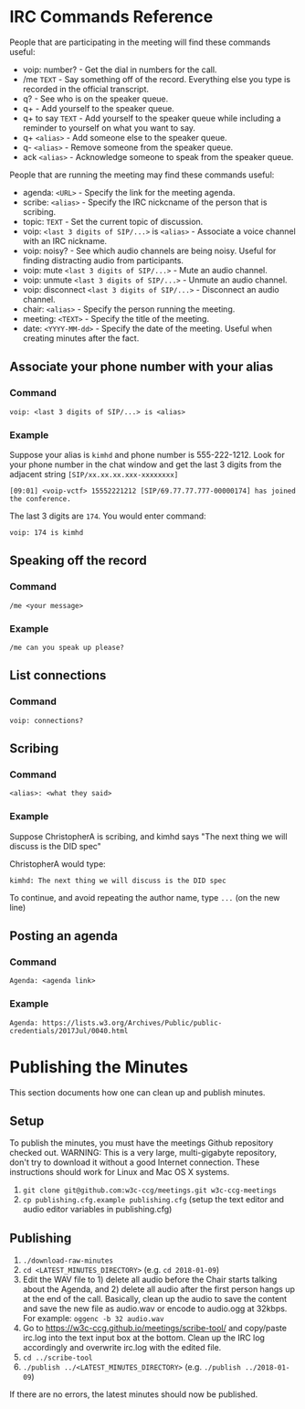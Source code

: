 # IRC Commands Reference

People that are participating in the meeting will find these commands useful:

* voip: number? - Get the dial in numbers for the call.
* /me ```TEXT``` - Say something off of the record. Everything else you type is recorded in the official transcript.
* q? - See who is on the speaker queue.
* q+ - Add yourself to the speaker queue.
* q+ to say ```TEXT``` - Add yourself to the speaker queue while including a reminder to yourself on what you want to say.
* q+ ```<alias>``` - Add someone else to the speaker queue.
* q- ```<alias>``` - Remove someone from the speaker queue.
* ack ```<alias>``` - Acknowledge someone to speak from the speaker queue.

People that are running the meeting may find these commands useful:

* agenda: ```<URL>``` - Specify the link for the meeting agenda.
* scribe: ```<alias>``` - Specify the IRC nickcname of the person that is scribing.
* topic: ```TEXT``` - Set the current topic of discussion.
* voip: ```<last 3 digits of SIP/...>``` is ```<alias>``` - Associate a voice channel with an IRC nickname.
* voip: noisy? - See which audio channels are being noisy. Useful for finding distracting audio from participants.
* voip: mute ```<last 3 digits of SIP/...>``` - Mute an audio channel.
* voip: unmute ```<last 3 digits of SIP/...>``` - Unmute an audio channel.
* voip: disconnect ```<last 3 digits of SIP/...>``` - Disconnect an audio channel.
* chair: ```<alias>``` - Specify the person running the meeting.
* meeting: ```<TEXT>``` - Specify the title of the meeting.
* date: ```<YYYY-MM-dd>``` - Specify the date of the meeting. Useful when creating minutes after the fact.

## Associate your phone number with your alias

### Command

```
voip: <last 3 digits of SIP/...> is <alias>
```

### Example

Suppose your alias is `kimhd` and phone number is 555-222-1212. Look for your phone number in the chat window and get the last 3 digits from the adjacent string `[SIP/xx.xx.xx.xxx-xxxxxxxx]`

```
[09:01] <voip-vctf> 15552221212 [SIP/69.77.77.777-00000174] has joined the conference.
```

The last 3 digits are `174`. You would enter command:

```
voip: 174 is kimhd
```

## Speaking off the record

### Command

```
/me <your message>
```

### Example

```
/me can you speak up please?
```

## List connections

### Command

```
voip: connections?
```

## Scribing

### Command

```
<alias>: <what they said>
```

### Example

Suppose ChristopherA is scribing, and kimhd says "The next thing we will discuss is the DID spec"

ChristopherA would type:
```
kimhd: The next thing we will discuss is the DID spec
```

To continue, and avoid repeating the author name, type `...` (on the new line)

## Posting an agenda

### Command

```
Agenda: <agenda link>
```

### Example

```
Agenda: https://lists.w3.org/Archives/Public/public-credentials/2017Jul/0040.html
```

# Publishing the Minutes

This section documents how one can clean up and publish minutes.

## Setup

To publish the minutes, you must have the meetings Github repository checked out. WARNING: This is a very large, multi-gigabyte repository, don't try to download it without a good Internet connection. These instructions should work for Linux and Mac OS X systems.

1. `git clone git@github.com:w3c-ccg/meetings.git w3c-ccg-meetings`
1. `cp publishing.cfg.example publishing.cfg` (setup the text editor and audio editor variables in publishing.cfg)

## Publishing

1. `./download-raw-minutes`
1. `cd <LATEST_MINUTES_DIRECTORY>` (e.g. `cd 2018-01-09`)
1. Edit the WAV file to 1) delete all audio before the Chair starts talking about the Agenda, and 2) delete all audio after the first person hangs up at the end of the call. Basically, clean up the audio to save the content and save the new file as audio.wav or encode to audio.ogg at 32kbps. For example: `oggenc -b 32 audio.wav`
1. Go to https://w3c-ccg.github.io/meetings/scribe-tool/ and copy/paste irc.log into the text input box at the bottom. Clean up the IRC log accordingly and overwrite irc.log with the edited file.
1. `cd ../scribe-tool`
1. `./publish ../<LATEST_MINUTES_DIRECTORY>` (e.g. `./publish ../2018-01-09`)

If there are no errors, the latest minutes should now be published.
